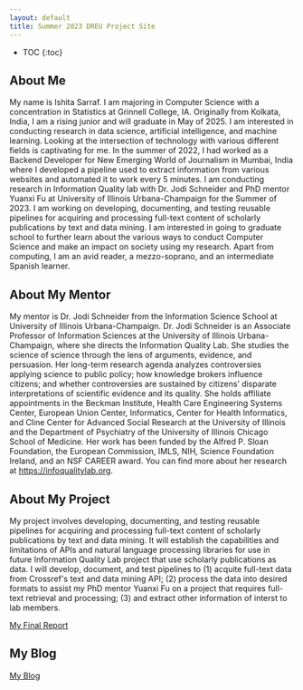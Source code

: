 ```yaml
---
layout: default
title: Summer 2023 DREU Project Site
---
```


* TOC
{:toc}

## About Me

My name is Ishita Sarraf. I am majoring in Computer Science with a concentration in Statistics at Grinnell College, IA. Originally from Kolkata, India, I am a rising junior and will graduate in May of 2025. I am interested in conducting research in data science, artificial intelligence, and machine learning. Looking at the intersection of technology with various different fields is captivating for me. In the summer of 2022, I had worked as a Backend Developer for New Emerging World of Journalism in Mumbai, India where I developed a pipeline used to extract information from various websites and automated it to work every 5 minutes. I am conducting research in Information Quality lab with Dr. Jodi Schneider and PhD mentor Yuanxi Fu at University of Illinois Urbana-Champaign for the Summer of 2023. I am working on developing, documenting, and testing reusable pipelines for acquiring and processing full-text content of scholarly publications by text and data mining. I am interested in going to graduate school to further learn about the various ways to conduct Computer Science and make an impact on society using my research. Apart from computing, I am an avid reader, a mezzo-soprano, and an intermediate Spanish learner. 


## About My Mentor

My mentor is Dr. Jodi Schneider from the Information Science School at University of Illinois Urbana-Champaign. Dr. Jodi Schneider is an Associate Professor of Information Sciences at the University of Illinois Urbana-Champaign, where she directs the Information Quality Lab. She studies the science of science through the lens of arguments, evidence, and persuasion. Her long-term research agenda analyzes controversies applying science to public policy; how knowledge brokers influence citizens; and whether controversies are sustained by citizens’ disparate interpretations of scientific evidence and its quality. She holds affiliate appointments in the Beckman Institute, Health Care Engineering Systems Center, European Union Center, Informatics, Center for Health Informatics, and Cline Center for Advanced Social Research at the University of Illinois and the Department of Psychiatry of the University of Illinois Chicago School of Medicine. Her work has been funded by the Alfred P. Sloan Foundation, the European Commission, IMLS, NIH, Science Foundation Ireland, and an NSF CAREER award. You can find more about her research at https://infoqualitylab.org. 

## About My Project

My project involves developing, documenting, and testing reusable pipelines for acquiring and processing full-text content of scholarly publications by text and data mining. It will establish the capabilities and limitations of APIs and natural language processing libraries for use in future Information Quality Lab project that use scholarly publications as data. I will develop, document, and test pipelines to (1) acquite full-text data from Crossref's text and data mining API; (2) process the data into desired formats to assist my PhD mentor Yuanxi Fu on a project that requires full-text retrieval and processing; (3) and extract other information of interst to lab members.  

[My Final Report](files/finalreport.pdf)

## My Blog

[My Blog](blog.html)
